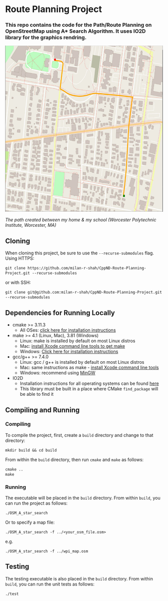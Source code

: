# Route Planning Project

### This repo contains the code for the Path/Route Planning on OpenStreetMap using A* Search Algorithm. It uses IO2D library for the graphics rendring.

<img src="wpi_map.png" width="600" height="530" />

*The path created between my home & my school (Worcester Polytechnic Institute, Worcester, MA)*

## Cloning

When cloning this project, be sure to use the `--recurse-submodules` flag. Using HTTPS:
```
git clone https://github.com/milan-r-shah/CppND-Route-Planning-Project.git --recurse-submodules
```
or with SSH:
```
git clone git@github.com:milan-r-shah/CppND-Route-Planning-Project.git --recurse-submodules
```

## Dependencies for Running Locally
* cmake >= 3.11.3
  * All OSes: [click here for installation instructions](https://cmake.org/install/)
* make >= 4.1 (Linux, Mac), 3.81 (Windows)
  * Linux: make is installed by default on most Linux distros
  * Mac: [install Xcode command line tools to get make](https://developer.apple.com/xcode/features/)
  * Windows: [Click here for installation instructions](http://gnuwin32.sourceforge.net/packages/make.htm)
* gcc/g++ >= 7.4.0
  * Linux: gcc / g++ is installed by default on most Linux distros
  * Mac: same instructions as make - [install Xcode command line tools](https://developer.apple.com/xcode/features/)
  * Windows: recommend using [MinGW](http://www.mingw.org/)
* IO2D
  * Installation instructions for all operating systems can be found [here](https://github.com/cpp-io2d/P0267_RefImpl/blob/master/BUILDING.md)
  * This library must be built in a place where CMake `find_package` will be able to find it

## Compiling and Running

### Compiling
To compile the project, first, create a `build` directory and change to that directory:
```
mkdir build && cd build
```
From within the `build` directory, then run `cmake` and `make` as follows:
```
cmake ..
make
```
### Running
The executable will be placed in the `build` directory. From within `build`, you can run the project as follows:
```
./OSM_A_star_search
```
Or to specify a map file:
```
./OSM_A_star_search -f ../<your_osm_file.osm>
```
e.g.
```
./OSM_A_star_search -f ../wpi_map.osm
```

## Testing

The testing executable is also placed in the `build` directory. From within `build`, you can run the unit tests as follows:
```
./test
```

